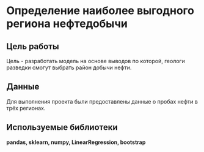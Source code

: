 # Определение наиболее выгодного региона нефтедобычи


## Цель работы

Цель - разработать модель на основе выводов по которой, геологи разведки смогут выбрать район добычи нефти.

## Данные

Для выполнения проекта были предоставлены данные о пробах нефти в трёх регионах. 

## Используемые библиотеки

**pandas, sklearn, numpy, LinearRegression, bootstrap**
